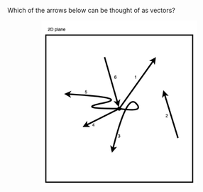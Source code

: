 Which of the arrows below can be thought of as vectors?

<div align="center">
<img src="images\task1.png" width="350" />
</div>